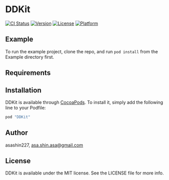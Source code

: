 # DDKit

[![CI Status](http://img.shields.io/travis/asashin227/DDKit.svg?style=flat)](https://travis-ci.org/asashin227/DDKit)
[![Version](https://img.shields.io/cocoapods/v/DDKit.svg?style=flat)](http://cocoapods.org/pods/DDKit)
[![License](https://img.shields.io/cocoapods/l/DDKit.svg?style=flat)](http://cocoapods.org/pods/DDKit)
[![Platform](https://img.shields.io/cocoapods/p/DDKit.svg?style=flat)](http://cocoapods.org/pods/DDKit)

## Example

To run the example project, clone the repo, and run `pod install` from the Example directory first.

## Requirements

## Installation

DDKit is available through [CocoaPods](http://cocoapods.org). To install
it, simply add the following line to your Podfile:

```ruby
pod "DDKit"
```

## Author

asashin227, asa.shin.asa@gmail.com

## License

DDKit is available under the MIT license. See the LICENSE file for more info.
